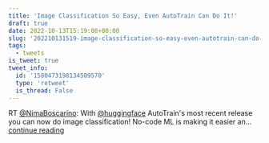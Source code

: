 ```yaml
---
title: 'Image Classification So Easy, Even AutoTrain Can Do It!'
draft: true
date: 2022-10-13T15:19:08+00:00
slug: '202210131519-image-classification-so-easy-even-autotrain-can-do-it'
tags:
  - tweets
is_tweet: true
tweet_info:
  id: '1580473198134509570'
  type: 'retweet'
  is_thread: False
---
```




RT [@NimaBoscarino](https://x.com/NimaBoscarino): With [@huggingface](https://x.com/huggingface) AutoTrain's most recent release you can now do image classification! No-code ML is making it easier an… [continue reading](https://x.com/sytelus/status/1580473198134509570)
